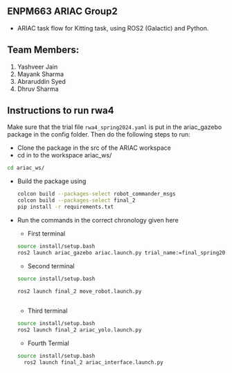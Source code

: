 ## ENPM663 ARIAC Group2
* ARIAC task flow for Kitting task, using ROS2 (Galactic) and Python.

## Team Members:
1. Yashveer Jain
2. Mayank Sharma
3. Abraruddin Syed
4. Dhruv Sharma

## Instructions to run rwa4 
Make sure that the trial file `rwa4_spring2024.yaml` is put in the ariac_gazebo package in the config folder. Then do the following steps to run:
* Clone the package in the src of the ARIAC workspace
* cd in to the workspace ariac_ws/
```bash
cd ariac_ws/
``` 

* Build the package using
  ```bash
  colcon build --packages-select robot_commander_msgs
  colcon build --packages-select final_2
  pip install -r requirements.txt
  ```
* Run the commands in the correct chronology given here
  - First terminal
  ```bash
  source install/setup.bash
  ros2 launch ariac_gazebo ariac.launch.py trial_name:=final_spring2024 sensor_name:=new_sensors competitor_pkg:=final_2
  

  ```

  - Second terminal
  ```bash
  source install/setup.bash

  ros2 launch final_2 move_robot.launch.py
   
  ```
  - Third terminal
  ```bash
  source install/setup.bash
  ros2 launch final_2 ariac_yolo.launch.py
  ```
  - Fourth Termial
  ```bash
  source install/setup.bash
    ros2 launch final_2 ariac_interface.launch.py 

  ```